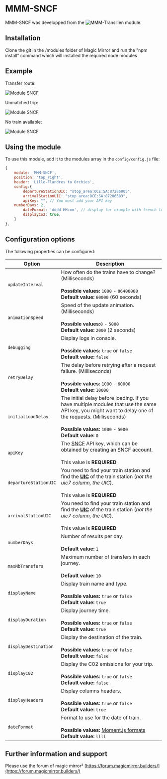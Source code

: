 # MMM-SNCF

MMM-SNCF was developped from the ![MMM-Transilien](https://github.com/lgmorand/MMM-Transilien) module.

## Installation

Clone the git in the /modules folder of Magic Mirror and run the "npm install" command which will installed the required node modules

## Example

Transfer route:

![Module SNCF](https://github.com/abrochet/MMM-SNCF/blob/master/screenshots/transilien.png)

Unmatched trip:

![Module SNCF](https://github.com/abrochet/MMM-SNCF/blob/master/screenshots/transilien_2.png) 

No train available:

![Module SNCF](https://github.com/abrochet/MMM-SNCF/blob/master/screenshots/transilien_3.png)

## Using the module

To use this module, add it to the modules array in the `config/config.js` file:

```javascript
{
    module: 'MMM-SNCF',
    position: 'top_right',
    header: 'Lille-Flandres to Orchies',
    config:{
        departureStationUIC: "stop_area:OCE:SA:87286005",
        arrivalStationUIC: "stop_area:OCE:SA:87286583",
        apiKey: "", // You must add your API key
	numberDays: 2,
        dateFormat: 'dddd HH:mm', // display for example with french locale Jeudi 08:43
        displayCo2: true,
    }
},
```

## Configuration options

The following properties can be configured:

| Option           | Description
| ---------------- | -----------
| `updateInterval` | How often do the trains have to change? (Milliseconds) <br><br> **Possible values:** `1000` - `86400000` <br> **Default value:** `60000` (60 seconds)
| `animationSpeed` | Speed of the update animation. (Milliseconds) <br><br> **Possible values:**`0` - `5000` <br> **Default value:** `2000` (2 seconds)
| `debugging` | Display logs in console. <br><br> **Possible values:** `true` or `false` <br> **Default value:** `false`
| `retryDelay` | The delay before retrying after a request failure. (Milliseconds) <br><br> **Possible values:** `1000` - `60000` <br> **Default value:** `10000`
| `initialLoadDelay` | The initial delay before loading. If you have multiple modules that use the same API key, you might want to delay one of the requests. (Milliseconds) <br><br> **Possible values:** `1000` - `5000` <br> **Default value:** `0`
| `apiKey` | The [SNCF](https://www.digital.sncf.com/startup/api) API key, which can be obtained by creating an SNCF account. <br><br> This value is **REQUIRED**
| `departureStationUIC` | You need to find your train station and find the [**UIC**](https://ressources.data.sncf.com/explore/dataset/referentiel-gares-voyageurs) of the train station (*not the uic7 column, the UIC*).<br><br> This value is **REQUIRED**
| `arrivalStationUIC` | You need to find your train station and find the [**UIC**](https://ressources.data.sncf.com/explore/dataset/referentiel-gares-voyageurs) of the train station (*not the uic7 column, the UIC*).<br><br> This value is **REQUIRED**
| `numberDays` | Number of results per day. <br><br> **Default value:** `1` 
| `maxNbTransfers` | Maximum number of transfers in each journey. <br><br> **Default value:** `10` 
| `displayName` | Display train name and type. <br><br> **Possible values:** `true` or `false` <br> **Default value:** `true`
| `displayDuration` | Display journey time. <br><br> **Possible values:** `true` or `false` <br> **Default value:** `true`
| `displayDestination` | Display the destination of the train. <br><br> **Possible values:** `true` or `false` <br> **Default value:** `false`
| `displayC02` | Display the C02 emissions for your trip. <br><br> **Possible values:** `true` or `false` <br> **Default value:** `false`
| `displayHeaders` | Display columns headers. <br><br> **Possible values:** `true` or `false` <br> **Default value:** `true`
| `dateFormat` | Format to use for the date of train. <br><br> **Possible values:** [Moment.js formats](https://momentjs.com/docs/#/parsing/string-format/) <br> **Default value:** `llll`

## Further information and support

Please use the forum of magic mirror² [https://forum.magicmirror.builders/](https://forum.magicmirror.builders/)
